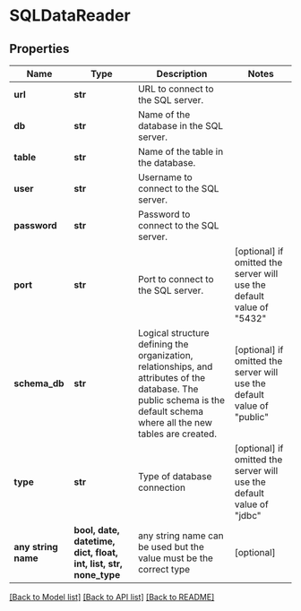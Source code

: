 # SQLDataReader


## Properties
Name | Type | Description | Notes
------------ | ------------- | ------------- | -------------
**url** | **str** | URL to connect to the SQL server. | 
**db** | **str** | Name of the database in the SQL server. | 
**table** | **str** | Name of the table in the database. | 
**user** | **str** | Username to connect to the SQL server. | 
**password** | **str** | Password to connect to the SQL server. | 
**port** | **str** | Port to connect to the SQL server. | [optional]  if omitted the server will use the default value of "5432"
**schema_db** | **str** | Logical structure defining the organization,         relationships, and attributes of the database. The public schema is the         default schema where all the new tables are created. | [optional]  if omitted the server will use the default value of "public"
**type** | **str** | Type of database connection | [optional]  if omitted the server will use the default value of "jdbc"
**any string name** | **bool, date, datetime, dict, float, int, list, str, none_type** | any string name can be used but the value must be the correct type | [optional]

[[Back to Model list]](../README.md#documentation-for-models) [[Back to API list]](../README.md#documentation-for-api-endpoints) [[Back to README]](../README.md)


